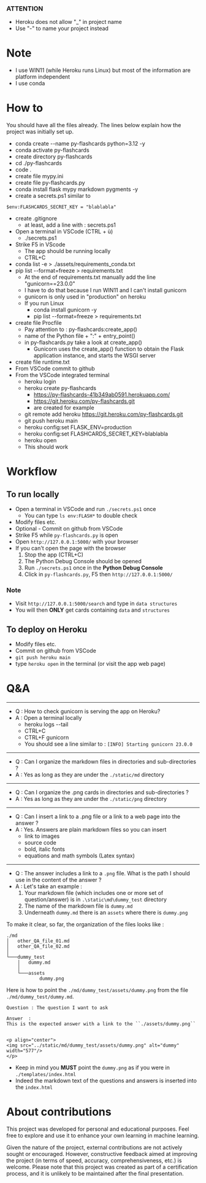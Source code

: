 <!-- 
* Read this : 
* https://www.techwithtim.net/tutorials/flask/sessions


TODO :
* Find a way to NOT send to heroku the whole content of Github
    * Some directories are not necessary while online 
    
* Search engine is quite sensitive
    * "mot-clé" doesn't work because "-"
    * "blablabla()" doesn't work because "()"

* Issues with sessions ?

* Add a links to Chris Albon site under png cards
    * Need to find a way to detect that I'm adding Chris cards
        * Put them in chris_albon directory and treat them (load them) differently ?
    * https://machinelearningflashcards.com/
    * https://fr.slideshare.net/slideshow/machine-learning-flash-cards-by-chris-albonpart2/249940580
    * https://quizlet.com/537961036/chris-albon-ml-flashcards/

* More sample code in 04_fs_big_data.md
* Add CI/CD for automatic testing once testing is working
* Testing 
    * pytest with Flask
    * I don't know yet how to set it up


* ########################################################################
* ########################################################################
* ########################################################################
* DONE - Add questions about books to read ?
    * Should I create a non-technical category ?
* DONE - Add non technical question about job interview ?    

* DONE - Document how to add graphics in a directory close to the .md file 
    * For example ./static/md/my_directory/one_topic.md contains one question which display the image in 
    * .static/md/my_directory/assets/graph1.png
    * Then it MUST use
    ```
    <p align="center">
    <img src="../static/md/dummy_test/assets/dummy.png" alt="dummy" width="577"/>
    </p>
    ```
    * Indeed, the html page "is" in .\py-flashcards\templates\index.html and the path to the resource must take it inot account
    * Is there a way to use kinfd of "url_for("blablabla") ??????

* DONE - Add a favicon
* DONE - Add support for cards based on png images
    * png cards are available here : https://app.jedha.co/course/technical-interviews-part-2-ft/practice-machine-learning-ft
    * Load the paths to png files in a list
    * insert it into the answer field
    * insert de keyword in the question filed such that we know this is NOT a Q&A but just an illusion... an image
    * in order to display
        * check if it is an image (check the content of the question)
        * if image display it
        * otherwise display Q&A as usual
* DONE - Allow .md or .png to be in sub-directories under ./static/md and ./static/png respectively 
* DONE - Fix logger issues such that any function can log properly
    * => add and configure a global logger
* DONE - Create an SQL code snippet .md file
* DONE - Create an sns code snippet .md file
* DONE - Create a matplotlib code snippet .md file
* DONE - Add serch engine (see /search route)
* DONE - Display nb of cards in search
* DONE - Display the total number of cards somewhere
* DONE - Add an EDA code snippet .md file


-->

### ATTENTION
* Heroku does not allow "_" in project name
* Use "-" to name your project instead

# Note
* I use WIN11 (while Heroku runs Linux) but most of the information are platform independent
* I use conda

# How to
You should have all the files already. The lines below explain how the project was initially set up.
* conda create --name py-flashcards python=3.12 -y
* conda activate py-flashcards
* create directory py-flashcards 
* cd ./py-flashcards 
* code .
* create file mypy.ini
* create file py-flashcards.py
* conda install flask mypy markdown pygments -y
* create a secrets.ps1 similar to

```
$env:FLASHCARDS_SECRET_KEY = "blablabla"
```
* create .gitignore
    * at least, add a line with : secrets.ps1
* Open a terminal in VSCode (CTRL + ù)
    * ./secrets.ps1
* Strike F5 in VScode
    * The app should be running locally
    * CTRL+C
* conda list -e > ./assets/requirements_conda.txt
* pip list --format=freeze > requirements.txt
    * At the end of requirements.txt manually add the line "gunicorn==23.0.0"
    * I have to do that because I run WIN11 and I can't install gunicorn
    * gunicorn is only used in "production" on heroku
    * If you run Linux
        * conda install gunicorn -y
        * pip list --format=freeze > requirements.txt
* create file Procfile
    * Pay attention to :  py-flashcards:create_app()
    * name of the Python file + ":" + entry_point()
    * in py-flashcards.py take a look at create_app()
        * Gunicorn uses the create_app() function to obtain the Flask application instance, and starts the WSGI server
* create file runtime.txt
* From VSCode commit to github
* From the VSCode integrated terminal 
    * heroku login
    * heroku create py-flashcards
        * https://py-flashcards-41b349ab0591.herokuapp.com/ 
        * https://git.heroku.com/py-flashcards.git
        * are created for example
    * git remote add heroku https://git.heroku.com/py-flashcards.git
    * git push heroku main
    * heroku config:set FLASK_ENV=production
    * heroku config:set FLASHCARDS_SECRET_KEY=blablabla 
    * heroku open
    * This should work

# Workflow
## To run locally
* Open a terminal in VSCode and run ``./secrets.ps1`` once
    * You can type ``ls env:FLASH*`` to double check
* Modify files etc.
* Optional - Commit on github from VSCode    
* Strike F5 while ``py-flashcards.py`` is open
* Open ``http://127.0.0.1:5000/`` with your browser
* If you can't open the page with the browser
    1. Stop the app (CTRL+C)
    1. The Python Debug Console should be opened
    1. Run ``./secrets.ps1`` once in the **Python Debug Console**
    1. Click in ``py-flashcards.py``, F5 then ``http://127.0.0.1:5000/``

### Note
* Visit ``http://127.0.0.1:5000/search`` and type in `data structures`
* You will then **ONLY** get cards containing ``data`` and ``structures``  

## To deploy on Heroku
* Modify files etc.
* Commit on github from VSCode    
* ``git push heroku main``
* type ``heroku open`` in the terminal (or visit the app web page)

# Q&A

---
* Q : How to check gunicorn is serving the app on Heroku?
* A : Open a terminal locally
    * heroku logs --tail
    * CTRL+C 
    * CTRL+F gunicorn
    * You should see a line similar to : `[INFO] Starting gunicorn 23.0.0`

---
* Q : Can I organize the markdown files in directories and sub-directories ?
* A : Yes as long as they are under the ``./static/md`` directory 

---
* Q : Can I organize the .png cards in directories and sub-directories ?
* A : Yes as long as they are under the ``./static/png`` directory 

---
* Q : Can I insert a link to a .png file or a link to a web page into the answer ?
* A : Yes. Answers are plain markdown files so you can insert 
    * link to images
    * source code
    * bold, italic fonts
    * equations and math symbols (Latex syntax)


---
* Q : The answer includes a link to a ``.png`` file. What is the path I should use in the content of the answer ? 
* A : Let's take an example :
    1. Your markdown file (which includes one or more set of question/answer) is in ``.\static\md\dummy_test`` directory
    1. The name of the markdown file is ``dummy.md``
    1. Underneath ``dummy.md`` there is an ``assets`` where there is `dummy.png`
    
To make it clear, so far, the organization of the files looks like :

```
./md
│   other_QA_file_01.md
│   other_QA_file_02.md
│
└───dummy_test
    │   dummy.md
    │
    └───assets
            dummy.png
```

Here is how to point the ``./md/dummy_test/assets/dummy.png`` from the file ``./md/dummy_test/dummy.md``.

```
Question : The question I want to ask

Answer  : 
This is the expected answer with a link to the ``./assets/dummy.png`` 


<p align="center">
<img src="../static/md/dummy_test/assets/dummy.png" alt="dummy" width="577"/>
</p>

```
* Keep in mind you **MUST** point the ``dummy.png`` as if you were in ``./templates/index.html``
* Indeed the markdown text of the questions and answers is inserted into the ``index.html``
 


# About contributions
This project was developed for personal and educational purposes. Feel free to explore and use it to enhance your own learning in machine learning.

Given the nature of the project, external contributions are not actively sought or encouraged. However, constructive feedback aimed at improving the project (in terms of speed, accuracy, comprehensiveness, etc.) is welcome. Please note that this project was created as part of a certification process, and it is unlikely to be maintained after the final presentation.    
